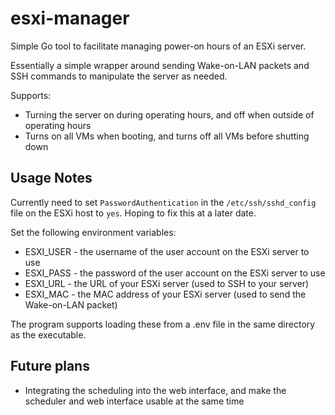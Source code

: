# esxi-manager
Simple Go tool to facilitate managing power-on hours of an ESXi server.

Essentially a simple wrapper around sending Wake-on-LAN packets and SSH commands to manipulate the server as needed.

Supports:

* Turning the server on during operating hours, and off when outside of operating hours
* Turns on all VMs when booting, and turns off all VMs before shutting down

## Usage Notes
Currently need to set `PasswordAuthentication` in the `/etc/ssh/sshd_config` file on the ESXi host to `yes`. Hoping to fix this at a later date.

Set the following environment variables:

* ESXI_USER - the username of the user account on the ESXi server to use
* ESXI_PASS - the password of the user account on the ESXi server to use
* ESXI_URL - the URL of your ESXi server (used to SSH to your server)
* ESXI_MAC - the MAC address of your ESXi server (used to send the Wake-on-LAN packet)

The program supports loading these from a .env file in the same directory as the executable.

## Future plans

* Integrating the scheduling into the web interface, and make the scheduler and web interface usable at the same time